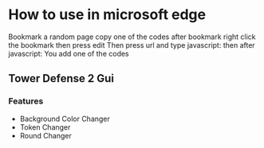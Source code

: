# How to use in microsoft edge
  Bookmark a random page
   copy one of the codes
   after bookmark right click the bookmark then press edit
   Then press url and type javascript: then after javascript: You add one of the codes
   
## Tower Defense 2 Gui

### Features

- Background Color Changer
- Token Changer
- Round Changer 
